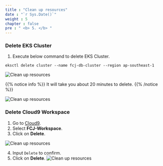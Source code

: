```yaml
---
title : "Clean up resources"
date : "`r Sys.Date()`"
weight : 5
chapter : false
pre : " <b> 5. </b> "
---
```


### Delete EKS Cluster
1. Execute below command to delete EKS Cluster.
```
eksctl delete cluster --name fcj-db-cluster --region ap-southeast-1
```
![Clean up resources](../../images/5.cleanup/5.1.cleanup.png?pc=60pt)

{{% notice info %}}
It will take you about 20 minutes to delete.
{{% /notice %}}

![Clean up resources](../../images/5.cleanup/5.2.cleanup.png?pc=60pt)

### Delete Cloud9 Workspace
1. Go to [Cloud9](https://ap-southeast-1.console.aws.amazon.com/cloud9control/home?region=ap-southeast-1#/).
2. Select **FCJ-Workspace**.
3. Click on **Delete**.

![Clean up resources](../../images/5.cleanup/5.3.cleanup.png?pc=60pt)

4. Input ```Delete``` to confirm.
5. Click on **Delete**.
![Clean up resources](../images/5.cleanup/5.4.cleanup.png?pc=90pt)

